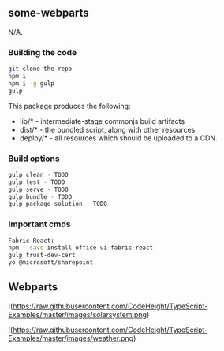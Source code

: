 ## some-webparts

N/A.

### Building the code

```bash
git clone the repo
npm i
npm i -g gulp
gulp
```

This package produces the following:

* lib/* - intermediate-stage commonjs build artifacts
* dist/* - the bundled script, along with other resources
* deploy/* - all resources which should be uploaded to a CDN.

### Build options

```bash
gulp clean - TODO
gulp test - TODO
gulp serve - TODO
gulp bundle - TODO
gulp package-solution - TODO
```

### Important cmds

```bash
Fabric React:
npm --save install office-ui-fabric-react
gulp trust-dev-cert
yo @microsoft/sharepoint
```

## Webparts ##

!(https://raw.githubusercontent.com/CodeHeight/TypeScript-Examples/master/images/solarsystem.png)

!(https://raw.githubusercontent.com/CodeHeight/TypeScript-Examples/master/images/weather.png)

